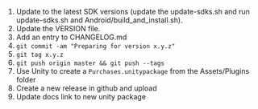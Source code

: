 1. Update to the latest SDK versions (update the update-sdks.sh and run update-sdks.sh and Android/build_and_install.sh).
1. Update the VERSION file.
1. Add an entry to CHANGELOG.md
1. `git commit -am "Preparing for version x.y.z"`
1. `git tag x.y.z`
1. `git push origin master && git push --tags`
1. Use Unity to create a `Purchases.unitypackage` from the Assets/Plugins folder
1. Create a new release in github and upload
1. Update docs link to new unity package
